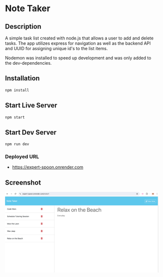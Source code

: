 # Note Taker

## Description

A simple task list created with node.js that allows a user to add and delete tasks. The app utilizes express for navigation as well as the backend API and UUID for assigning unique id's to the list items.

Nodemon was installed to speed up development and was only added to the dev-dependencies.

## Installation

```md
npm install
```

## Start Live Server

```md
npm start
```

## Start Dev Server

```md
npm run dev
```

### Deployed URL

- https://expert-spoon.onrender.com

## Screenshot

![AppScreenshot](./Develop/public/assets/images/screenshot.png)
